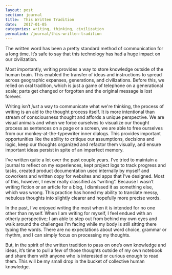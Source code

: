 ```yaml
---
layout: post
section: journal
title:  This Written Tradition
date:   2017-01-05
categories: writing, thinking, civilization
permalink: /journal/this-written-tradition
---
```


The written word has been a pretty standard method of communication for a long time. It’s safe to say that this technology has had a huge impact on our civilization.

Most importantly, writing provides a way to store knowledge outside of the human brain. This enabled the transfer of ideas and instructions to spread across geographic expanses, generations, and civilizations. Before this, we relied on oral tradition, which is just a game of telephone on a generational scale; parts get changed or forgotten and the original message is lost forever.

Writing isn’t _just_ a way to communicate what we're thinking, the process of writing is an aid to the thought process itself. It is more intentional than stream of consciousness thought and affords a unique perspective. We are visual animals and when we force ourselves to visualize our thought process as sentences on a page or a screen, we are able to free ourselves from our monkey-at-the-typewriter inner dialogs. This provides important opportunities like the ability to critique our assumptions, decisions and logic, keep our thoughts organized and refactor them visually, and ensure important ideas persist in spite of  an imperfect memory.

I’ve written quite a lot over the past couple years. I’ve tried to maintain a journal to reflect on my experiences, kept project logs to track progress and tasks, created product documentation used internally by myself and coworkers and written copy for websites and apps that I’ve designed. Most of this, however, I never really classified as “writing”. Because I wasn’t writing fiction or an article for a blog, I dismissed it as something else, which was wrong. This practice has honed my ability to translate messy, nebulous thoughts into slightly clearer and hopefully more precise words.

In the past, I’ve enjoyed writing the most when it is intended for no one other than myself. When I am writing for myself, I feel endued with an otherly perspective; I am able to step out from behind my own eyes and walk around the challenges I’m facing while my body is still sitting there typing the words. There are no expectations about word choice, grammar or rhythm, and I can simply focus on processing my thoughts.

But, in the spirit of the written tradition to pass on one’s own knowledge and ideas, it’s time to pull a few of those thoughts outside of my own notebook and share them with anyone who is interested or curious enough to read them. This will be my small drop in the bucket of collective human knowledge.
